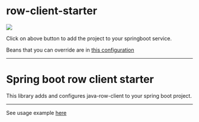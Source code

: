 # row-client-starter

[![](https://jitpack.io/v/idioglossia/row-client-starter.svg)](https://jitpack.io/#idioglossia/row-client-starter)

Click on above button to add the project to your springboot service.

Beans that you can override are in [this configuration](https://github.com/idioglossia/row-client-starter/blob/master/src/main/java/lab/idioglossia/row/config/RowClientConfiguration.java)

---

# Spring boot row client starter

This library adds and configures java-row-client to your spring boot project.

---

See usage example [here](https://github.com/idioglossia/springboot-row-client-demo)
